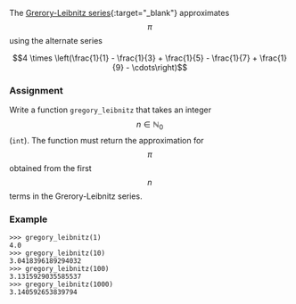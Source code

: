The [Grerory-Leibnitz series](https://en.wikipedia.org/wiki/Leibniz_formula_for_%CF%80){:target="_blank"} approximates $$\pi$$ using the alternate series

$$4 \times \left(\frac{1}{1} - \frac{1}{3} + \frac{1}{5} - \frac{1}{7} + \frac{1}{9} - \cdots\right)$$


### Assignment

Write a function `gregory_leibnitz` that takes an integer $$n \in \mathbb{N}_0$$ (`int`). The function must return the approximation for $$\pi$$ obtained from the first $$n$$ terms in the Grerory-Leibnitz series.


### Example

```console?lang=python&prompt=>>>
>>> gregory_leibnitz(1)
4.0
>>> gregory_leibnitz(10)
3.0418396189294032
>>> gregory_leibnitz(100)
3.1315929035585537
>>> gregory_leibnitz(1000)
3.140592653839794
```